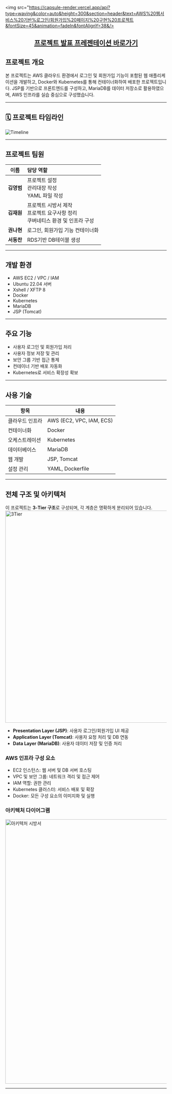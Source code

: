   <img src="https://capsule-render.vercel.app/api?type=waving&color=auto&height=300&section=header&text=AWS%20웹서비스%20기반%로그인/회원가입%20페이지%20구현%20프로젝트&fontSize=45&animation=fadeIn&fontAlignY=38&/>
</p>


<h2 align="center">
  <a href="https://docs.google.com/presentation/d/11bmyAXGamzG9ASpGTUpu6ezx78wA_Nr8/edit?slide=id.p1#slide=id.p1">
    프로젝트 발표 프레젠테이션 바로가기
  </a>
</h2>


## 프로젝트 개요

본 프로젝트는 AWS 클라우드 환경에서 로그인 및 회원가입 기능이 포함된 웹 애플리케이션을 개발하고, Docker와 Kubernetes를 통해 컨테이너화하여 배포한 프로젝트입니다. JSP를 기반으로 프론트엔드를 구성하고, MariaDB를 데이터 저장소로 활용하였으며, AWS 인프라를 실습 중심으로 구성했습니다.

---

## 🗓️ 프로젝트 타임라인
![Timeline](https://github.com/user-attachments/assets/3bbde723-e9b7-4309-9104-ca127e24c12c)


---

## 프로젝트 팀원

| 이름 | 담당 역할 |
| :---: | :--- |
| **김영범** | 프로젝트 설정<br> 관리대장 작성<br> YAML 파일 작성|
| **김재원** | 프로젝트 시방서 제작<br> 프로젝트 요구사항 정리<br> 쿠버네티스 환경 및 인프라 구성<br> |
| **권나현** | 로그인, 회원가입 기능 컨테이너화<br> |
| **서동찬** | RDS기반 DB테이블 생성

---

## 개발 환경

- AWS EC2 / VPC / IAM
- Ubuntu 22.04 서버
- Xshell / XFTP 8
- Docker
- Kubernetes
- MariaDB
- JSP (Tomcat)

---

## 주요 기능

- 사용자 로그인 및 회원가입 처리
- 사용자 정보 저장 및 관리
- 보안 그룹 기반 접근 통제
- 컨테이너 기반 배포 자동화
- Kubernetes로 서비스 확장성 확보

---

## 사용 기술

| 항목 | 내용 |
|------|------|
| 클라우드 인프라 | AWS (EC2, VPC, IAM, ECS) |
| 컨테이너화 | Docker |
| 오케스트레이션 | Kubernetes |
| 데이터베이스 | MariaDB |
| 웹 개발 | JSP, Tomcat |
| 설정 관리 | YAML, Dockerfile |

---

## 전체 구조 및 아키텍처

이 프로젝트는 **3-Tier 구조**로 구성되며, 각 계층은 명확하게 분리되어 있습니다.
<img width="1175" height="661" alt="3Tier" src="https://github.com/user-attachments/assets/c321c9ad-4327-4fe8-8649-32c0cf77f420" />
- **Presentation Layer (JSP)**: 사용자 로그인/회원가입 UI 제공
- **Application Layer (Tomcat)**: 사용자 요청 처리 및 DB 연동
- **Data Layer (MariaDB)**: 사용자 데이터 저장 및 인증 처리

### AWS 인프라 구성 요소

- EC2 인스턴스: 웹 서버 및 DB 서버 호스팅
- VPC 및 보안 그룹: 네트워크 격리 및 접근 제어
- IAM 역할: 권한 관리
- Kubernetes 클러스터: 서비스 배포 및 확장
- Docker: 모든 구성 요소의 이미지화 및 실행

### 아키텍처 다이어그램

<img width="1285" height="824" alt="아키텍처 시방서" src="https://github.com/user-attachments/assets/9d714e8f-0eb3-4ef5-a8a7-303801711b36" />

---






